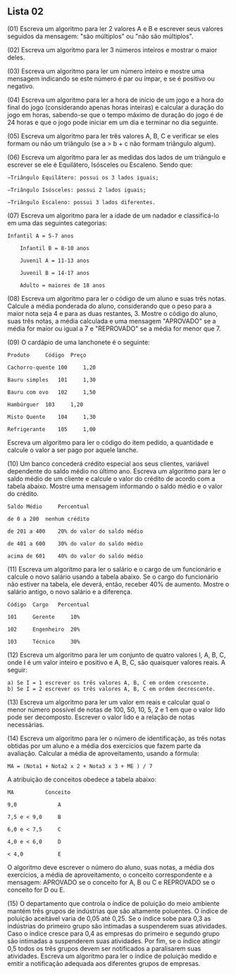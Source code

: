## Lista 02

(01) Escreva um algoritmo para ler 2 valores A e B e escrever seus valores seguidos da mensagem: "são múltiplos" ou "não são múltiplos".

(02) Escreva um algoritmo para ler 3 números inteiros e mostrar o maior deles.

(03) Escreva um algoritmo para ler um número inteiro e mostre uma mensagem indicando se este número é par ou ímpar, e se é positivo ou negativo.

(04) Escreva um algoritmo para ler a hora de início de um jogo e a hora do final do jogo (considerando apenas horas inteiras) e calcular a duração do jogo em horas, sabendo-se que o tempo máximo de duração do jogo é de 24 horas e que o jogo pode iniciar em um dia e terminar no dia seguinte.

(05) Escreva um algoritmo para ler três valores A, B, C e verificar se eles formam ou não um triângulo (se a > b + c não formam triângulo algum).

(06) Escreva um algoritmo para ler as medidas dos lados de um triângulo e escrever se ele é Equilátero, Isósceles ou Escaleno. Sendo que:

	−Triângulo Equilátero: possui os 3 lados iguais;
	
	−Triângulo Isósceles: possui 2 lados iguais;
	
	−Triângulo Escaleno: possui 3 lados diferentes.
 
(07) Escreva um algoritmo para ler a idade de um nadador e classificá-lo em uma das seguintes categorias:

	Infantil A = 5-7 anos

        Infantil B = 8-10 anos

        Juvenil A = 11-13 anos

        Juvenil B = 14-17 anos

        Adulto = maiores de 18 anos

(08) Escreva um algoritmo para ler o código de um aluno e suas três notas. Calcule a média ponderada do aluno, considerando que o peso para a maior nota seja 4 e para as duas restantes, 3. Mostre o código do aluno, suas três notas, a média calculada e uma mensagem "APROVADO" se a média for maior ou igual a 7 e "REPROVADO" se a média for menor que 7.

(09) O cardápio de uma lanchonete é o seguinte:
	
	Produto		Código  Preço
	
	Cachorro-quente	100 	1,20
	
	Bauru simples 	101 	1,30
	
	Bauru com ovo 	102 	1,50
	
	Hambúrguer 	103 	1,20
	
	Misto Quente 	104 	1,30
	
	Refrigerante 	105 	1,00

Escreva um algoritmo para ler o código do item pedido, a quantidade e calcule o valor a ser pago por aquele lanche.

(10) Um banco concederá crédito especial aos seus clientes, variável dependente do saldo médio no último ano. Escreva um algoritmo para ler o saldo médio de um cliente e calcule o valor do crédito de acordo com a tabela abaixo. Mostre uma mensagem informando o saldo médio e o valor do crédito. 
 
	Saldo Médio 	Percentual
	
	de 0 a 200 	nenhum crédito
	
	de 201 a 400 	20% do valor do saldo médio
	
	de 401 a 600 	30% do valor do saldo médio
	
	acima de 601 	40% do valor do saldo médio

(11) Escreva um algoritmo para ler o salário e o cargo de um funcionário e calcule o novo salário usando a tabela abaixo. Se o cargo do funcionário não estiver na tabela, ele deverá, então, receber 40% de aumento. Mostre o salário antigo, o novo salário e a diferença.
 
	Código	Cargo 	Percentual

	101 	Gerente 	10%
	
	102 	Engenheiro 	20%
	
	103 	Técnico 	30%

(12) Escreva um algoritmo para ler um conjunto de quatro valores I, A, B, C, onde I é um valor inteiro e positivo e A, B, C, são quaisquer valores reais. A seguir: 

    a) Se I = 1 escrever os três valores A, B, C em ordem crescente.
    b) Se I = 2 escrever os três valores A, B, C em ordem decrescente.

(13) Escreva um algoritmo para ler um valor em reais e calcular qual o menor número possível de notas de 100, 50, 10, 5, 2 e 1 em que o valor lido pode ser decomposto. Escrever o valor lido e a relação de notas necessárias.

(14) Escreva um algoritmo para ler o número de identificação, as três notas obtidas por um aluno e a média dos exercícios que fazem parte da avaliação. Calcular a média de aproveitamento, usando a fórmula:

    MA = (Nota1 + Nota2 x 2 + Nota3 x 3 + ME ) / 7

A atribuição de conceitos obedece a tabela abaixo:

	MA			Conceito
	
	9,0				A
	
	7,5 e < 9,0 	B
	
	6,0 e < 7,5 	C
	
	4,0 e < 6,0 	D
	
	< 4,0	 		E

O algoritmo deve escrever o número do aluno, suas notas, a média dos exercícios, a média de aproveitamento, o conceito correspondente e a mensagem: APROVADO se o conceito for A, B ou C e REPROVADO se o conceito for D ou E.

(15) O departamento que controla o índice de poluição do meio ambiente mantém três grupos de indústrias que são altamente poluentes. O índice de poluição aceitável varia de 0,05 até 0,25. Se o índice sobe para 0,3 as indústrias do primeiro grupo são intimadas a suspenderem suas atividades. Caso o índice cresce para 0,4 as empresas do primeiro e segundo grupo são intimadas a suspenderem suas atividades. Por fim, se o índice atingir 0,5 todos os três grupos devem ser notificados a paralisarem suas atividades. Escreva um algoritmo para ler o índice de poluição medido e emitir a notificação adequada aos diferentes grupos de empresas.

